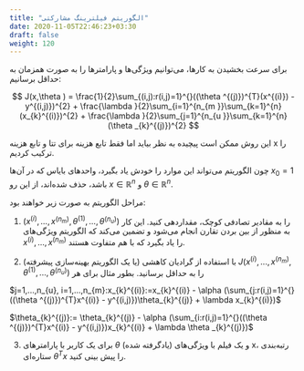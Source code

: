 ```yaml
---
title: "الگوریتم فیلترینگ مشارکتی"
date: 2020-11-05T22:46:23+03:30
draft: false
weight: 120
---
```


برای سرعت بخشیدن به کارها، می‌توانیم ویژگی‌ها و پارامترها را به صورت همزمان به حداقل برسانیم:

$$
J(x,\theta ) = \frac{1}{2}\sum_{(i,j):r(i,j)=1}^{}((\theta ^{(j)})^{T}(x^{(i)}) - y^{(i,j)})^{2} + \frac{\lambda }{2}\sum_{i=1}^{n_{m }}\sum_{k=1}^{n}(x_{k}^{(i)})^{2} + \frac{\lambda }{2}\sum_{j=1}^{n_{u }}\sum_{k=1}^{n}(\theta _{k}^{(j)})^{2}
$$

این روش ممکن است پیچیده به نظر بیاید اما فقط تابع هزینه برای تتا و تابع هزینه x را ترکیب کردیم.

چون الگوریتم می‌تواند این موارد را خودش یاد بگیرد، واحدهای بایاس که در آن‌ها $x_{0} =1$ باشد، حذف شده‌اند، از این رو $x \in \mathbb{R}^{n}$ و $\theta \in \mathbb{R}^{n}$.

مراحل الگوریتم به صورت زیر خواهند بود:

1. $( x^{(i)}, ..., x^{(n_{m})}, \theta ^{(1)}, ..., \theta ^{(n_{u })})$ را به مقادیر تصادفی کوچک، مقداردهی کنید. این کار به منظور از بین بردن تقارن انجام می‌شود و تضمین می‌کند که الگوریتم ویژگی‌های $x^{(i)}, ..., x^{(n_{m})}$ را یاد بگیرد که با هم متفاوت هستند.

2. با استفاده از گرادیان کاهشی (یا یک الگوریتم بهینه‌سازی پیشرفته) $J( x^{(i)}, ..., x^{(n_{m})}, \theta ^{(1)}, ..., \theta ^{(n_{u })})$ را به حداقل برسانید. بطور مثال برای هر 

$j=1,...,n_{u}, i=1,...,n_{m}:x_{k}^{(i)}:=x_{k}^{(i)} - \alpha (\sum_{j:r(i,j)=1}^{}((\theta ^{(j)})^{T}x^{(i)} - y^{(i,j)})\theta_{k}^{(j)} + \lambda x_{k}^{(i)})$

$\theta_{k}^{(j)}:= \theta_{k}^{(j)} - \alpha (\sum_{i:r(i,j)=1}^{}((\theta ^{(j)})^{T}x^{(i)} - y^{(i,j)})x_{k}^{(i)} + \lambda \theta _{k}^{(j)})$

3. برای یک کاربر با پارامترهای $\theta$ و یک فیلم با ویژگی‌های (یادگرفته شده) x، رتبه‌بندی ستاره‌ای $\theta^{T}x$ را پیش‌ بینی کنید.